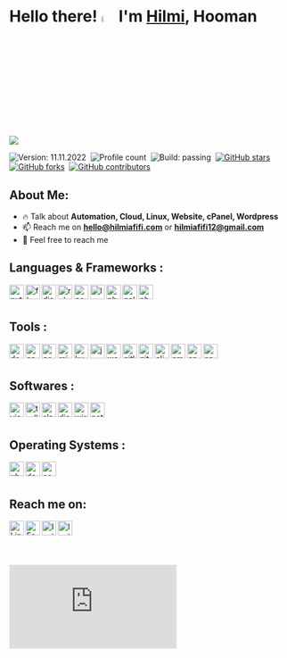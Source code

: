 # Hello there! <a href="https://hilmiafifi.com" target="_blank"><img src="https://media.giphy.com/media/hvRJCLFzcasrR4ia7z/giphy.gif" width="5%"></a> I'm [Hilmi](https://github.com/hilmi-afifi), Hooman

![](https://github.com/hilmi-afifi/hilmi-afifi/blob/master/image.png)

![Version: 11.11.2022](https://img.shields.io/badge/Version-11.11.2022-informational?color=orange)&nbsp;
![Profile count](https://komarev.com/ghpvc/?username=hilmi-afifi&color=red&style=flat&label=Profile+Views)&nbsp;
![Build: passing](https://img.shields.io/github/workflow/status/simple-icons/simple-icons/Verify/develop?logo=github&color=success&label=Build)&nbsp;
[![GitHub stars](https://img.shields.io/github/stars/themlphdstudent/awesome-github-profile-readme-templates.svg?logo=github&color=blueviolet&label=Stars)](https://github.com/hilmi-afifi)&nbsp;
[![GitHub forks](https://img.shields.io/github/forks/themlphdstudent/awesome-github-profile-readme-templates.svg?logo=github&color=pink&label=Forks)](https://github.com/hilmi-afifi)&nbsp;
[![GitHub contributors](https://img.shields.io/github/contributors/themlphdstudent/awesome-github-profile-readme-templates.svg?logo=github&color=blue&label=Contributors)](https://github.com/hilmi-afifi)&nbsp;

## About Me:
- 🔥 Talk about **Automation, Cloud, Linux, Website, cPanel, Wordpress**&nbsp;
- 📫 Reach me on **hello@hilmiafifi.com**&nbsp;or **hilmiafifi12@gmail.com**&nbsp;
- 🍵 Feel free to reach me&nbsp;

## Languages & Frameworks :
<a href="https://python.org" target="_blank"> <img align="left" alt="python" width="26px" src="https://cdn.simpleicons.org/python"> </a>&nbsp;
<a href="https://flask.palletsprojects.com" target="_blank"> <img align="left" alt="flask" width="26px" src="https://cdn.simpleicons.org/flask"> </a>&nbsp;
<a href="https://djangoproject.com" target="_blank"> <img align="left" alt="django" width="26px" src="https://cdn.simpleicons.org/django"> </a>&nbsp;
<a href="https://ruby-lang.org/en" target="_blank"> <img align="left" alt="ruby" width="26px" src="https://cdn.simpleicons.org/ruby"> </a>&nbsp;
<a href="https://nodejs.org" target="_blank"> <img align="left" alt="nodejs" width="26px" src="https://cdn.simpleicons.org/nodedotjs"> </a>&nbsp;
<a href="https://laravel.com" target="_blank"> <img align="left" alt="laravel" width="26px" src="https://cdn.simpleicons.org/laravel"> </a>&nbsp;
<a href="https://www.gnu.org/software/bash" target="_blank"> <img align="left" alt="php" width="26px" src="https://cdn.simpleicons.org/gnubash"> </a>&nbsp;
<a href="https://go.dev" target="_blank"> <img align="left" alt="golang" width="26px" src="https://cdn.simpleicons.org/go"> </a>&nbsp;
<a href="https://php.net" target="_blank"> <img align="left" alt="php" width="26px" src="https://cdn.simpleicons.org/php"> </a>&nbsp;
<br><br>

## Tools :
<a href="https://docker.com" target="_blank"><img align="left" alt="docker" width="26px" src="https://cdn.simpleicons.org/docker"> </a>&nbsp;
<a href="https://ansible.com" target="_blank"><img align="left" alt="ansible" width="26px" src="https://cdn.simpleicons.org/ansible"> </a>&nbsp;
<a href="https://cloud.google.com" target="_blank"> <img align="left" alt="google cloud platform" width="26px" src="https://cdn.simpleicons.org/googlecloud"> </a>&nbsp;
<a href="https://azure.microsoft.com" target="_blank"> <img align="left" alt="microsoft azure" width="26px" src="https://cdn.simpleicons.org/microsoftazure"> </a>&nbsp;
<a href="https://kubernetes.io" target="_blank"> <img align="left" alt="kubernetes" width="26px" src="https://cdn.simpleicons.org/kubernetes"> </a>&nbsp;
<a href="https://jenkins.io" target="_blank"> <img align="left" alt="jenkins" width="26px" src="https://cdn.simpleicons.org/jenkins"> </a>&nbsp;
<a href="https://wordpress.org" target="_blank"> <img align="left" alt="wordpress" width="26px" src="https://cdn.simpleicons.org/wordpress"> </a>&nbsp;&nbsp;
<a href="https://gitlab.com" target="_blank"> <img align="left" alt="gitlab" width="26px" src="https://cdn.simpleicons.org/gitlab"> </a>&nbsp;
<a href="https://github.com" target="_blank"> <img align="left" alt="github" width="26px" src="https://cdn.simpleicons.org/github"> </a>&nbsp;
<a href="https://alibabacloud.com" target="_blank"> <img align="left" alt="alibaba cloud" width="26px" src="https://cdn.simpleicons.org/alibabacloud"> </a>&nbsp;
<a href="https://aws.amazon.com" target="_blank"> <img align="left" alt="amazon web services" width="26px" src="https://cdn.simpleicons.org/amazonaws"> </a>&nbsp;
<a href="https://cpanel.net" target="_blank"> <img align="left" alt="cpanel" width="26px" src="https://cdn.simpleicons.org/cpanel"> </a>&nbsp;
<a href="https://www.terraform.io/" target="_blank"> <img align="left" alt="cpanel" width="26px" src="https://cdn.simpleicons.org/terraform"> </a>&nbsp;
<br><br>

## Softwares :
<a href="https://code.visualstudio.com" target="_blank"> <img align="left" alt="visual studio code" width="26px" src="https://cdn.simpleicons.org/visualstudiocode"> </a>&nbsp;
<a href="https://trello.com" target="_blank"> <img align="left" alt="trello" width="26px" src="https://cdn.simpleicons.org/trello"> </a>&nbsp;
<a href="https://slack.com" target="_blank"> <img align="left" alt="slack" width="26px" src="https://cdn.simpleicons.org/slack"> </a>&nbsp;
<a href="https://discord.com" target="_blank"> <img align="left" alt="discord" width="26px" src="https://cdn.simpleicons.org/discord"> </a>&nbsp;
<a href="https://wireguard.com" target="_blank"> <img align="left" alt="wireguard" width="26px" src="https://cdn.simpleicons.org/wireguard"> </a>&nbsp;
<a href="https://notion.so" target="_blank"> <img align="left" alt="notion" width="26px" src="https://cdn.simpleicons.org/notion"> </a>&nbsp;
<br><br>

## Operating Systems :
<a href="https://ubuntu.com" target="_blank"> <img align="left" alt="ubuntu" width="26px" src="https://cdn.simpleicons.org/ubuntu"> </a>&nbsp;
<a href="https://debian.org" target="_blank"> <img align="left" alt="debian" width="26px" src="https://cdn.simpleicons.org/debian"> </a>&nbsp;
<a href="https://centos.org" target="_blank"> <img align="left" alt="centos" width="26px" src="https://cdn.simpleicons.org/centos"> </a>&nbsp;
<br><br>

## Reach me on:
<p align="left">
<a href="https://linkedin.com/in/hilmiafifi" target="_blank"> <img align="left" alt="Linkedin" width="26px" src="https://cdn.simpleicons.org/linkedin"> </a>&nbsp;
<a href="https://facebook.com/hilmi.afifi.al.atsari" target="_blank"> <img align="left" alt="Facebook" width="26px" src="https://cdn.simpleicons.org/facebook"> </a>&nbsp;
<a href="https://instagram.com/hilmi.afifi.al.atsari" target="_blank"> <img align="left" alt="Instagram" width="26px" src="https://cdn.simpleicons.org/instagram"> </a>&nbsp;
<a href="https://twitter.com/hilmy_afifi" target="_blank"> <img align="left" alt="Instagram" width="26px" src="https://cdn.simpleicons.org/twitter"> </a>&nbsp;
</p>
<br><br>


![alt text](https://hilmi.vercel.app/CV-Hilmi.pdf)



